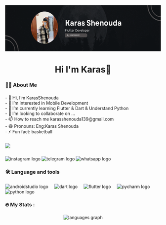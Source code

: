 <div align="center">
  <img height="150" src="https://raw.githubusercontent.com/KarasShenouda/KarasShenouda/refs/heads/main/karas.png"  />
</div>

###

<h1 align="center">Hi I'm Karas👋</h1>

###

<h3 align="left">👩‍💻  About Me</h3>

###

<p align="left">- 👋 Hi, I’m  KarasShenouda<br>- 👀 I’m interested in Mobile Development<br>- 🌱 I’m currently learning Flutter & Dart & Understand Python<br>- 💞️ I’m looking to collaborate on ...<br>- 📫 How to reach me karasshenouda139@gmail.com <br>- 😄 Pronouns: Eng:Karas Shenouda<br>- ⚡ Fun fact: basketball</p>

###

<div align="left">
  <img src="https://profile-counter.glitch.me/KarasShenouda/count.svg?"  />
</div>

###

<div align="left">
  <img src="https://raw.githubusercontent.com/maurodesouza/profile-readme-generator/master/src/assets/icons/social/instagram/default.svg" width="52" height="40" alt="instagram logo"  />
  <img src="https://raw.githubusercontent.com/maurodesouza/profile-readme-generator/master/src/assets/icons/social/telegram/default.svg" width="52" height="40" alt="telegram logo"  />
  <img src="https://raw.githubusercontent.com/maurodesouza/profile-readme-generator/master/src/assets/icons/social/whatsapp/default.svg" width="52" height="40" alt="whatsapp logo"  />
</div>

###

<h3 align="left">🛠 Language and tools</h3>

###

<div align="left">
  <img src="https://cdn.jsdelivr.net/gh/devicons/devicon/icons/androidstudio/androidstudio-original.svg" height="40" alt="androidstudio logo"  />
  <img width="12" />
  <img src="https://cdn.jsdelivr.net/gh/devicons/devicon/icons/dart/dart-original.svg" height="40" alt="dart logo"  />
  <img width="12" />
  <img src="https://cdn.jsdelivr.net/gh/devicons/devicon/icons/flutter/flutter-original.svg" height="40" alt="flutter logo"  />
  <img width="12" />
  <img src="https://cdn.jsdelivr.net/gh/devicons/devicon/icons/pycharm/pycharm-original.svg" height="40" alt="pycharm logo"  />
  <img width="12" />
  <img src="https://cdn.jsdelivr.net/gh/devicons/devicon/icons/python/python-original.svg" height="40" alt="python logo"  />
</div>

###

<h3 align="left">🔥   My Stats :</h3>

###

<div align="center">
  <img src="https://github-readme-stats.vercel.app/api/top-langs?username=KarasShenouda&locale=en&hide_title=false&layout=compact&card_width=320&langs_count=5&theme=dracula&hide_border=false&order=2" height="150" alt="languages graph"  />
</div>

###
